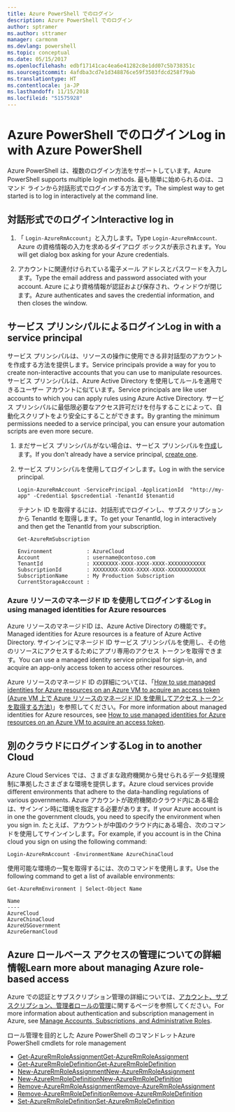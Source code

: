 ```yaml
---
title: Azure PowerShell でのログイン
description: Azure PowerShell でのログイン
author: sptramer
ms.author: sttramer
manager: carmonm
ms.devlang: powershell
ms.topic: conceptual
ms.date: 05/15/2017
ms.openlocfilehash: edbf17141cac4ea6e41282c8e1dd07c5b738351c
ms.sourcegitcommit: 4afdba3cd7e1d348876ce59f3503fdcd258f79ab
ms.translationtype: HT
ms.contentlocale: ja-JP
ms.lasthandoff: 11/15/2018
ms.locfileid: "51575928"
---
```

# <a name="log-in-with-azure-powershell"></a><span data-ttu-id="1a468-103">Azure PowerShell でのログイン</span><span class="sxs-lookup"><span data-stu-id="1a468-103">Log in with Azure PowerShell</span></span>

<span data-ttu-id="1a468-104">Azure PowerShell は、複数のログイン方法をサポートしています。</span><span class="sxs-lookup"><span data-stu-id="1a468-104">Azure PowerShell supports multiple login methods.</span></span> <span data-ttu-id="1a468-105">最も簡単に始められるのは、コマンド ラインから対話形式でログインする方法です。</span><span class="sxs-lookup"><span data-stu-id="1a468-105">The simplest way to get started is to log in interactively at the command line.</span></span>

## <a name="interactive-log-in"></a><span data-ttu-id="1a468-106">対話形式でのログイン</span><span class="sxs-lookup"><span data-stu-id="1a468-106">Interactive log in</span></span>

1. <span data-ttu-id="1a468-107">「 `Login-AzureRmAccount`」と入力します。</span><span class="sxs-lookup"><span data-stu-id="1a468-107">Type `Login-AzureRmAccount`.</span></span> <span data-ttu-id="1a468-108">Azure の資格情報の入力を求めるダイアログ ボックスが表示されます。</span><span class="sxs-lookup"><span data-stu-id="1a468-108">You will get dialog box asking for your Azure credentials.</span></span>

2. <span data-ttu-id="1a468-109">アカウントに関連付けられている電子メール アドレスとパスワードを入力します。</span><span class="sxs-lookup"><span data-stu-id="1a468-109">Type the email address and password associated with your account.</span></span> <span data-ttu-id="1a468-110">Azure により資格情報が認証および保存され、ウィンドウが閉じます。</span><span class="sxs-lookup"><span data-stu-id="1a468-110">Azure authenticates and saves the credential information, and then closes the window.</span></span>

## <a name="log-in-with-a-service-principal"></a><span data-ttu-id="1a468-111">サービス プリンシパルによるログイン</span><span class="sxs-lookup"><span data-stu-id="1a468-111">Log in with a service principal</span></span>

<span data-ttu-id="1a468-112">サービス プリンシパルは、リソースの操作に使用できる非対話型のアカウントを作成する方法を提供します。</span><span class="sxs-lookup"><span data-stu-id="1a468-112">Service principals provide a way for you to create non-interactive accounts that you can use to manipulate resources.</span></span> <span data-ttu-id="1a468-113">サービス プリンシパルは、Azure Active Directory を使用してルールを適用できるユーザー アカウントに似ています。</span><span class="sxs-lookup"><span data-stu-id="1a468-113">Service principals are like user accounts to which you can apply rules using Azure Active Directory.</span></span> <span data-ttu-id="1a468-114">サービス プリンシパルに最低限必要なアクセス許可だけを付与することによって、自動化スクリプトをより安全にすることができます。</span><span class="sxs-lookup"><span data-stu-id="1a468-114">By granting the minimum permissions needed to a service principal, you can ensure your automation scripts are even more secure.</span></span>

1. <span data-ttu-id="1a468-115">まだサービス プリンシパルがない場合は、サービス プリンシパルを[作成](create-azure-service-principal-azureps.md)します。</span><span class="sxs-lookup"><span data-stu-id="1a468-115">If you don't already have a service principal, [create one](create-azure-service-principal-azureps.md).</span></span>

2. <span data-ttu-id="1a468-116">サービス プリンシパルを使用してログインします。</span><span class="sxs-lookup"><span data-stu-id="1a468-116">Log in with the service principal.</span></span>

    ```powershell-interactive
    Login-AzureRmAccount -ServicePrincipal -ApplicationId  "http://my-app" -Credential $pscredential -TenantId $tenantid
    ```

    <span data-ttu-id="1a468-117">テナント ID を取得するには、対話形式でログインし、サブスクリプションから TenantId を取得します。</span><span class="sxs-lookup"><span data-stu-id="1a468-117">To get your TenantId, log in interactively and then get the TenantId from your subscription.</span></span>

    ```powershell-interactive
    Get-AzureRmSubscription
    ```

    ```output
    Environment           : AzureCloud
    Account               : username@contoso.com
    TenantId              : XXXXXXXX-XXXX-XXXX-XXXX-XXXXXXXXXXXX
    SubscriptionId        : XXXXXXXX-XXXX-XXXX-XXXX-XXXXXXXXXXXX
    SubscriptionName      : My Production Subscription
    CurrentStorageAccount :
    ```

### <a name="log-in-using-managed-identities-for-azure-resources"></a><span data-ttu-id="1a468-118">Azure リソースのマネージド ID を使用してログインする</span><span class="sxs-lookup"><span data-stu-id="1a468-118">Log in using managed identities for Azure resources</span></span>

<span data-ttu-id="1a468-119">Azure リソースのマネージドID は、Azure Active Directory の機能です。</span><span class="sxs-lookup"><span data-stu-id="1a468-119">Managed identities for Azure resources is a feature of Azure Active Directory.</span></span> <span data-ttu-id="1a468-120">サインインにマネージド ID サービス プリンシパルを使用し、その他のリソースにアクセスするためにアプリ専用のアクセス トークンを取得できます。</span><span class="sxs-lookup"><span data-stu-id="1a468-120">You can use a managed identity service principal for sign-in, and acquire an app-only access token to access other resources.</span></span>

<span data-ttu-id="1a468-121">Azure リソースのマネージド ID の詳細については、「[How to use managed identities for Azure resources on an Azure VM to acquire an access token (Azure VM 上で Azure リソースのマネージド ID を使用してアクセス トークンを取得する方法)](/azure/active-directory/managed-identities-azure-resources/how-to-use-vm-token)」を参照してください。</span><span class="sxs-lookup"><span data-stu-id="1a468-121">For more information about managed identities for Azure resources, see [How to use managed identities for Azure resources on an Azure VM to acquire an access token](/azure/active-directory/managed-identities-azure-resources/how-to-use-vm-token).</span></span>

## <a name="log-in-to-another-cloud"></a><span data-ttu-id="1a468-122">別のクラウドにログインする</span><span class="sxs-lookup"><span data-stu-id="1a468-122">Log in to another Cloud</span></span>

<span data-ttu-id="1a468-123">Azure Cloud Services では、さまざまな政府機関から発せられるデータ処理規制に準拠したさまざまな環境を提供します。</span><span class="sxs-lookup"><span data-stu-id="1a468-123">Azure cloud services provide different environments that adhere to the data-handling regulations of various governments.</span></span> <span data-ttu-id="1a468-124">Azure アカウントが政府機関のクラウド内にある場合は、サインイン時に環境を指定する必要があります。</span><span class="sxs-lookup"><span data-stu-id="1a468-124">If your Azure account is in one the government clouds, you need to specify the environment when you sign in.</span></span> <span data-ttu-id="1a468-125">たとえば、アカウントが中国のクラウド内にある場合、次のコマンドを使用してサインインします。</span><span class="sxs-lookup"><span data-stu-id="1a468-125">For example, if you account is in the China cloud you sign on using the following command:</span></span>

```powershell-interactive
Login-AzureRmAccount -EnvironmentName AzureChinaCloud
```

<span data-ttu-id="1a468-126">使用可能な環境の一覧を取得するには、次のコマンドを使用します。</span><span class="sxs-lookup"><span data-stu-id="1a468-126">Use the following command to get a list of available environments:</span></span>

```powershell-interactive
Get-AzureRmEnvironment | Select-Object Name
```

```output
Name
----
AzureCloud
AzureChinaCloud
AzureUSGovernment
AzureGermanCloud
```

## <a name="learn-more-about-managing-azure-role-based-access"></a><span data-ttu-id="1a468-127">Azure ロールベース アクセスの管理についての詳細情報</span><span class="sxs-lookup"><span data-stu-id="1a468-127">Learn more about managing Azure role-based access</span></span>

<span data-ttu-id="1a468-128">Azure での認証とサブスクリプション管理の詳細については、[アカウント、サブスクリプション、管理者ロールの管理](/azure/active-directory/role-based-access-control-configure)に関するページを参照してください。</span><span class="sxs-lookup"><span data-stu-id="1a468-128">For more information about authentication and subscription management in Azure, see [Manage Accounts, Subscriptions, and Administrative Roles](/azure/active-directory/role-based-access-control-configure).</span></span>

<span data-ttu-id="1a468-129">ロール管理を目的とした Azure PowerShell のコマンドレット</span><span class="sxs-lookup"><span data-stu-id="1a468-129">Azure PowerShell cmdlets for role management</span></span>

* [<span data-ttu-id="1a468-130">Get-AzureRmRoleAssignment</span><span class="sxs-lookup"><span data-stu-id="1a468-130">Get-AzureRmRoleAssignment</span></span>](/powershell/module/AzureRM.Resources/Get-AzureRmRoleAssignment)
* [<span data-ttu-id="1a468-131">Get-AzureRmRoleDefinition</span><span class="sxs-lookup"><span data-stu-id="1a468-131">Get-AzureRmRoleDefinition</span></span>](/powershell/module/AzureRM.Resources/Get-AzureRmRoleDefinition)
* [<span data-ttu-id="1a468-132">New-AzureRmRoleAssignment</span><span class="sxs-lookup"><span data-stu-id="1a468-132">New-AzureRmRoleAssignment</span></span>](/powershell/module/AzureRM.Resources/New-AzureRmRoleAssignment)
* [<span data-ttu-id="1a468-133">New-AzureRmRoleDefinition</span><span class="sxs-lookup"><span data-stu-id="1a468-133">New-AzureRmRoleDefinition</span></span>](/powershell/module/AzureRM.Resources/New-AzureRmRoleDefinition)
* [<span data-ttu-id="1a468-134">Remove-AzureRmRoleAssignment</span><span class="sxs-lookup"><span data-stu-id="1a468-134">Remove-AzureRmRoleAssignment</span></span>](/powershell/module/AzureRM.Resources/Remove-AzureRmRoleAssignment)
* [<span data-ttu-id="1a468-135">Remove-AzureRmRoleDefinition</span><span class="sxs-lookup"><span data-stu-id="1a468-135">Remove-AzureRmRoleDefinition</span></span>](/powershell/module/AzureRM.Resources/Remove-AzureRmRoleDefinition)
* [<span data-ttu-id="1a468-136">Set-AzureRmRoleDefinition</span><span class="sxs-lookup"><span data-stu-id="1a468-136">Set-AzureRmRoleDefinition</span></span>](/powershell/moduel/AzureRM.Resources/Set-AzureRmRoleDefinition)
